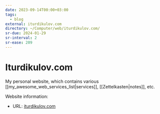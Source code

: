 ```yaml
---
date: 2023-09-14T00:00+03:00
tags:
  - blog
external: iturdikulov.com
directory: ~/Computer/web/iturdikulov.com/
sr-due: 2024-01-29
sr-interval: 2
sr-ease: 209
---
```


# Iturdikulov.com

My personal website, which contains various
[[my_awesome_web_services_list|services]], [[Zettelkasten|notes]], etc.

Website information:

- URL: [iturdikulov.com](https://iturdikulov.com)
